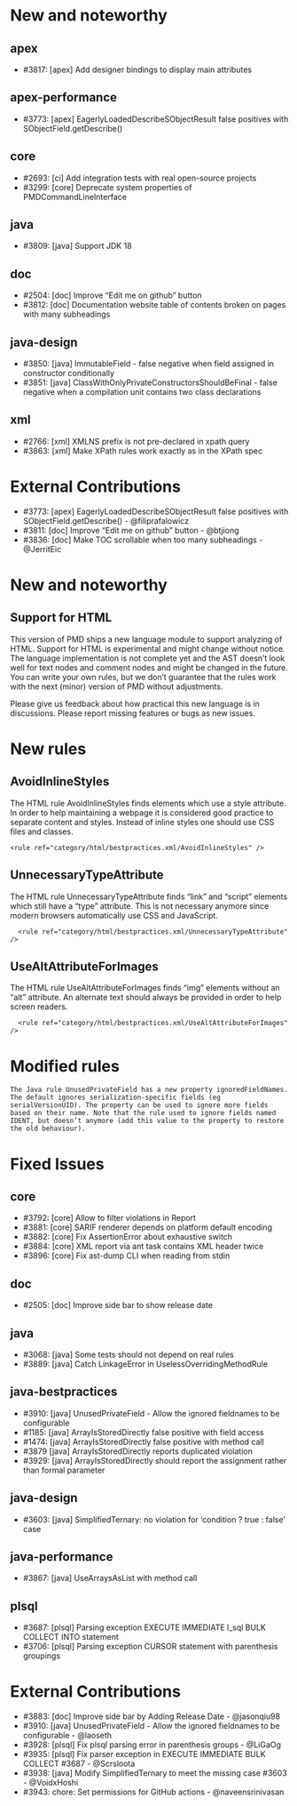 # New and noteworthy️

## apex
- #3817: [apex] Add designer bindings to display main attributes
## apex-performance
- #3773: [apex] EagerlyLoadedDescribeSObjectResult false positives with SObjectField.getDescribe()
## core
- #2693: [ci] Add integration tests with real open-source projects
- #3299: [core] Deprecate system properties of PMDCommandLineInterface
## java
- #3809: [java] Support JDK 18
## doc
- #2504: [doc] Improve “Edit me on github” button
- #3812: [doc] Documentation website table of contents broken on pages with many subheadings
## java-design
- #3850: [java] ImmutableField - false negative when field assigned in constructor conditionally
- #3851: [java] ClassWithOnlyPrivateConstructorsShouldBeFinal - false negative when a compilation unit contains two class declarations
## xml
- #2766: [xml] XMLNS prefix is not pre-declared in xpath query
- #3863: [xml] Make XPath rules work exactly as in the XPath spec

# External Contributions

- #3773: [apex] EagerlyLoadedDescribeSObjectResult false positives with SObjectField.getDescribe() - @filiprafalowicz
- #3811: [doc] Improve “Edit me on github” button - @btjiong
- #3836: [doc] Make TOC scrollable when too many subheadings - @JerritEic




# New and noteworthy

## Support for HTML

This version of PMD ships a new language module to support analyzing of HTML. Support for HTML is experimental and might change without notice. The language implementation is not complete yet and the AST doesn’t look well for text nodes and comment nodes and might be changed in the future. You can write your own rules, but we don’t guarantee that the rules work with the next (minor) version of PMD without adjustments.

Please give us feedback about how practical this new language is in discussions. Please report missing features or bugs as new issues.

# New rules

## AvoidInlineStyles

The HTML rule AvoidInlineStyles finds elements which use a style attribute. In order to help maintaining a webpage it is considered good practice to separate content and styles. Instead of inline styles one should use CSS files and classes.

    <rule ref="category/html/bestpractices.xml/AvoidInlineStyles" />

## UnnecessaryTypeAttribute

The HTML rule UnnecessaryTypeAttribute finds “link” and “script” elements which still have a “type” attribute. This is not necessary anymore since modern browsers automatically use CSS and JavaScript.

      <rule ref="category/html/bestpractices.xml/UnnecessaryTypeAttribute" />

## UseAltAttributeForImages

The HTML rule UseAltAttributeForImages finds “img” elements without an “alt” attribute. An alternate text should always be provided in order to help screen readers.

      <rule ref="category/html/bestpractices.xml/UseAltAttributeForImages" />

# Modified rules

    The Java rule UnusedPrivateField has a new property ignoredFieldNames. The default ignores serialization-specific fields (eg serialVersionUID). The property can be used to ignore more fields based on their name. Note that the rule used to ignore fields named IDENT, but doesn’t anymore (add this value to the property to restore the old behaviour).

# Fixed Issues

## core
- #3792: [core] Allow to filter violations in Report
- #3881: [core] SARIF renderer depends on platform default encoding
- #3882: [core] Fix AssertionError about exhaustive switch
- #3884: [core] XML report via ant task contains XML header twice
- #3896: [core] Fix ast-dump CLI when reading from stdin
## doc
- #2505: [doc] Improve side bar to show release date
## java
- #3068: [java] Some tests should not depend on real rules
- #3889: [java] Catch LinkageError in UselessOverridingMethodRule
## java-bestpractices
- #3910: [java] UnusedPrivateField - Allow the ignored fieldnames to be configurable
- #1185: [java] ArrayIsStoredDirectly false positive with field access
- #1474: [java] ArrayIsStoredDirectly false positive with method call
- #3879 [java] ArrayIsStoredDirectly reports duplicated violation
- #3929: [java] ArrayIsStoredDirectly should report the assignment rather than formal parameter
## java-design
- #3603: [java] SimplifiedTernary: no violation for ‘condition ? true : false’ case
## java-performance
- #3867: [java] UseArraysAsList with method call
## plsql
- #3687: [plsql] Parsing exception EXECUTE IMMEDIATE l_sql BULK COLLECT INTO statement
- #3706: [plsql] Parsing exception CURSOR statement with parenthesis groupings

# External Contributions

- #3883: [doc] Improve side bar by Adding Release Date - @jasonqiu98
- #3910: [java] UnusedPrivateField - Allow the ignored fieldnames to be configurable - @laoseth
- #3928: [plsql] Fix plsql parsing error in parenthesis groups - @LiGaOg
- #3935: [plsql] Fix parser exception in EXECUTE IMMEDIATE BULK COLLECT #3687 - @Scrsloota
- #3938: [java] Modify SimplifiedTernary to meet the missing case #3603 - @VoidxHoshi
- #3943: chore: Set permissions for GitHub actions - @naveensrinivasan
